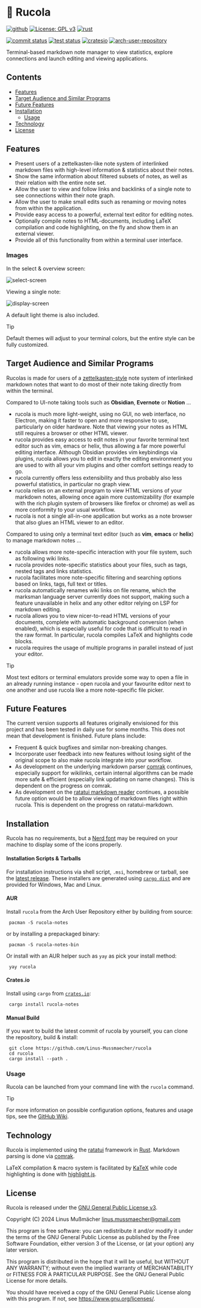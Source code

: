 # 🌱 Rucola

[<img alt="github" src="https://img.shields.io/badge/github-Linus--Mussmaecher/rucola-8da0cb?style=for-the-badge&labelColor=555555&color=8da0cb&logo=github">](https://github.com/Linus-Mussmaecher/rucola)
[![License: GPL v3](https://img.shields.io/badge/License-GPLv3-blue.svg?labelColor=555555&style=for-the-badge&logo=gnu)](https://www.gnu.org/licenses/gpl-3.0)
[<img alt="rust" src="https://img.shields.io/badge/Rust-2021_Edition-ed9974?labelColor=555555&logo=rust&style=for-the-badge">](https://www.rust-lang.org/)

[<img alt="commit status" src="https://img.shields.io/github/commit-activity/m/Linus-Mussmaecher/rucola?labelColor=555555&color=66c2a5&style=for-the-badge">](https://github.com/Linus-Mussmaecher/rucola/commits/main)
[<img alt="test status" src="https://img.shields.io/github/actions/workflow/status/Linus-Mussmaecher/rucola/continuous-testing.yml?label=tests&branch=main&labelColor=555555&style=for-the-badge">](https://github.com/Linus-Mussmaecher/rucola/actions?query=branch%3Amain)
[<img alt="cratesio" src="https://img.shields.io/crates/v/rucola-notes.svg?labelColor=555555&color=417a5a&logo=linux-containers&style=for-the-badge">](https://crates.io/crates/rucola-notes)
[<img alt="arch-user-repository" src="https://img.shields.io/aur/version/rucola-notes.svg?labelColor=555555&color=1793d1&logo=arch-linux&style=for-the-badge">](https://aur.archlinux.org/packages/rucola-notes)

Terminal-based markdown note manager to view statistics, explore connections and launch editing and viewing applications.

## Contents
 - [Features](#features)
 - [Target Audience and Similar Programs](#target-audience-and-similar-programs)
 - [Future Features](#future-features)
 - [Installation](#installation)
   - [Usage](#usage)
 - [Technology](#technology)
 - [License](#license)

## Features
 - Present users of a zettelkasten-like note system of interlinked markdown files with high-level information & statistics about their notes.
 - Show the same information about filtered subsets of notes, as well as their relation with the entire note set.
 - Allow the user to view and follow links and backlinks of a single note to see connections within their note graph.
 - Allow the user to make small edits such as renaming or moving notes from within the application.
 - Provide easy access to a powerful, external text editor for editing notes.
 - Optionally compile notes to HTML-documents, including LaTeX compilation and code highlighting, on the fly and show them in an external viewer.
 - Provide all of this functionality from within a terminal user interface.

### Images

In the select & overview screen:

![select-screen](https://github.com/Linus-Mussmaecher/rucola/blob/main/readme-images/readme-image-select.png)

Viewing a single note:

![display-screen](https://github.com/Linus-Mussmaecher/rucola/blob/main/readme-images/readme-image-display.png)

A default light theme is also included.
> [!TIP]
> Default themes will adjust to your terminal colors, but the entire style can be fully customized.

## Target Audience and Similar Programs
Rucolas is made for users of a [zettelkasten-style](https://en.wikipedia.org/wiki/Zettelkasten) note system of interlinked markdown notes that want to do most of their note taking directly from within the terminal.

Compared to UI-note taking tools such as **Obsidian**, **Evernote** or **Notion** ...
 - rucola is much more light-weight, using no GUI, no web interface, no Electron, making it faster to open and more responsive to use, particularly on older hardware. Note that viewing your notes as HTML still requires a browser or other HTML viewer.
 - rucola provides easy access to edit notes in your favorite terminal text editor such as vim, emacs or helix, thus allowing a far more powerful editing interface. Although Obsidian provides vim keybindings via plugins, rucola allows you to edit in exactly the editing environment you are used to with all your vim plugins and other comfort settings ready to go.
 - rucola currently offers less extensibility and thus probably also less powerful statistics, in particular no graph view.
 - rucola relies on an external program to view HTML versions of your markdown notes, allowing once again more customizability (for example with the rich plugin system of browsers like firefox or chrome) as well as more conformity to your usual workflow.
 - rucola is not a single all-in-one application but works as a note browser that also glues an HTML viewer to an editor.

Compared to using only a terminal text editor (such as **vim**, **emacs** or **helix**) to manage markdown notes ...
 - rucola allows more note-specific interaction with your file system, such as following wiki links.
 - rucola provides note-specific statistics about your files, such as tags, nested tags and links statistics.
 - rucola facilitates more note-specific filtering and searching options based on links, tags, full text or titles.
 - rucola automatically renames wiki links on file rename, which the marksman language server currently does not support, making such a feature unavailable in helix and any other editor relying on LSP for markdown editing.
 - rucola allows you to view nicer-to-read HTML versions of your documents, complete with automatic background conversion (when enabled), which is especially useful for code that is difficult to read in the raw format. In particular, rucola compiles LaTeX and highlights code blocks.
 - rucola requires the usage of multiple programs in parallel instead of just your editor.

> [!TIP]
> Most text editors or terminal emulators provide some way to open a file in an already running instance - open rucola and your favourite editor next to one another and use rucola like a more note-specific file picker. 

## Future Features
The current version supports all features originally envisioned for this project and has been tested in daily use for some months.
This does not mean that development is finished.
Future plans include:
 - Frequent & quick bugfixes and similar non-breaking changes.
 - Incorporate user feedback into new features without losing sight of the original scope to also make rucola integrate into _your_ workflow.
 - As development on the underlying markdown parser [comrak](https://github.com/kivikakk/comrak) continues, especially support for wikilinks, certain internal algorithms can be made more safe & efficient (especially link updating on name changes).
   This is dependent on the progress on comrak.
 - As development on the [ratatui markdown reader](https://github.com/joshka/tui-markdown) continues, a possible future option would be to allow viewing of markdown files right within rucola.
   This is dependent on the progress on ratatui-markdown.

## Installation

Rucola has no requirements, but a [Nerd font](https://www.nerdfonts.com) may be required on your machine to display some of the icons properly.

#### Installation Scripts & Tarballs
For installation instructions via shell script, `.msi`, homebrew or tarball, see the [latest release](https://github.com/Linus-Mussmaecher/rucola/releases).
These installers are generated using [`cargo dist`](https://github.com/axodotdev/cargo-dist) and are provided for Windows, Mac and Linux.

#### AUR
Install `rucola` from the Arch User Repository either by building from source:
```
 pacman -S rucola-notes
```
or by installing a prepackaged binary:
```
 pacman -S rucola-notes-bin
```
Or install with an AUR helper such as `yay` as pick your install method:
```
 yay rucola
```
#### Crates.io
Install using `cargo` from [`crates.io`](https://crates.io/crates/rucola-notes):
```
 cargo install rucola-notes
```

#### Manual Build
If you want to build the latest commit of rucola by yourself, you can clone the repository, build & install: 
```
 git clone https://github.com/Linus-Mussmaecher/rucola
 cd rucola
 cargo install --path .
```

### Usage

Rucola can be launched from your command line with the `rucola` command.

> [!TIP]
> For more information on possible configuration options, features and usage tips, see the [GitHub Wiki](https://github.com/Linus-Mussmaecher/rucola/wiki). 

## Technology
Rucola is implemented using the [ratatui](https://ratatui.rs) framework in [Rust](https://www.rust-lang.org/). Markdown parsing is done via [comrak](https://github.com/kivikakk/comrak).

LaTeX compilation & macro system is facilitated by [KaTeX](https://katex.org/) while code highlighting is done with [highlight.js](https://highlightjs.org/).

## License
Rucola is released under the [GNU General Public License v3](https://www.gnu.org/licenses/gpl-3.0).

Copyright (C) 2024 Linus Mußmächer <linus.mussmaecher@gmail.com>

This program is free software: you can redistribute it and/or modify it under the terms of the GNU General Public License as published by the Free Software Foundation, either version 3 of the License, or (at your option) any later version.

This program is distributed in the hope that it will be useful, but WITHOUT ANY WARRANTY; without even the implied warranty of MERCHANTABILITY or FITNESS FOR A PARTICULAR PURPOSE. See the GNU General Public License for more details.

You should have received a copy of the GNU General Public License along with this program.  If not, see <https://www.gnu.org/licenses/>.
